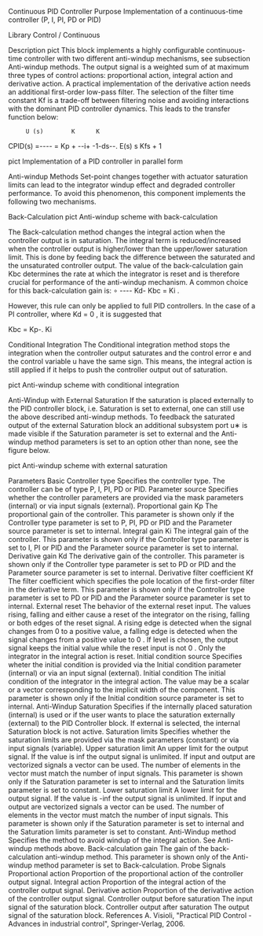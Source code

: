 Continuous PID Controller
Purpose
Implementation of a continuous-time controller (P, I, PI, PD or PID)

Library
Control / Continuous

Description
pict
This block implements a highly configurable continuous-time controller with two different anti-windup mechanisms, see subsection Anti-windup methods. The output signal is a weighted sum of at maximum three types of control actions: proportional action, integral action and derivative action. A practical implementation of the derivative action needs an additional first-order low-pass filter. The selection of the filter time constant Kf   is a trade-off between filtering noise and avoiding interactions with the dominant PID controller dynamics. This leads to the transfer function below:

         U (s)        K      K
CPID(s) =---- = Kp + --i+ -1-ds--.
         E(s)         s   Kfs + 1

pict 
Implementation of a PID controller in parallel form

Anti-windup Methods
Set-point changes together with actuator saturation limits can lead to the integrator windup effect and degraded controller performance. To avoid this phenomenon, this component implements the following two mechanisms.

Back-Calculation
pict 
Anti-windup scheme with back-calculation

The Back-calculation method changes the integral action when the controller output is in saturation. The integral term is reduced/increased when the controller output is higher/lower than the upper/lower saturation limit. This is done by feeding back the difference between the saturated and the unsaturated controller output. The value of the back-calculation gain Kbc   determines the rate at which the integrator is reset and is therefore crucial for performance of the anti-windup mechanism. A common choice for this back-calculation gain is:
      ∘ ----
        Kd-
Kbc =   Ki .

However, this rule can only be applied to full PID controllers. In the case of a PI controller, where Kd = 0  , it is suggested that

Kbc = Kp-.
      Ki

Conditional Integration
The Conditional integration method stops the integration when the controller output saturates and the control error e   and the control variable u   have the same sign. This means, the integral action is still applied if it helps to push the controller output out of saturation.

pict 
Anti-windup scheme with conditional integration

Anti-Windup with External Saturation
If the saturation is placed externally to the PID controller block, i.e. Saturation is set to external, one can still use the above described anti-windup methods. To feedback the saturated output of the external Saturation block an additional subsystem port u∗  is made visible if the Saturation parameter is set to external and the Anti-windup method parameters is set to an option other than none, see the figure below.

pict 
Anti-windup scheme with external saturation

Parameters
Basic
Controller type
Specifies the controller type. The controller can be of type P, I, PI, PD or PID.
Parameter source
Specifies whether the controller parameters are provided via the mask parameters (internal) or via input signals (external).
Proportional gain Kp
The proportional gain of the controller. This parameter is shown only if the Controller type parameter is set to P, PI, PD or PID and the Parameter source parameter is set to internal.
Integral gain Ki
The integral gain of the controller. This parameter is shown only if the Controller type parameter is set to I, PI or PID and the Parameter source parameter is set to internal.
Derivative gain Kd
The derivative gain of the controller. This parameter is shown only if the Controller type parameter is set to PD or PID and the Parameter source parameter is set to internal.
Derivative filter coefficient Kf
The filter coefficient which specifies the pole location of the first-order filter in the derivative term. This parameter is shown only if the Controller type parameter is set to PD or PID and the Parameter source parameter is set to internal.
External reset
The behavior of the external reset input. The values rising, falling and either cause a reset of the integrator on the rising, falling or both edges of the reset signal. A rising edge is detected when the signal changes from 0   to a positive value, a falling edge is detected when the signal changes from a positive value to 0  . If level is chosen, the output signal keeps the initial value while the reset input is not 0  . Only the integrator in the integral action is reset.
Initial condition source
Specifies wheter the initial condition is provided via the Initial condition parameter (internal) or via an input signal (external).
Initial condition
The initial condition of the integrator in the integral action. The value may be a scalar or a vector corresponding to the implicit width of the component. This parameter is shown only if the Initial condition source parameter is set to internal.
Anti-Windup
Saturation
Specifies if the internally placed saturation (internal) is used or if the user wants to place the saturation externally (external) to the PID Controller block. If external is selected, the internal Saturation block is not active.
Saturation limits
Specifies whether the saturation limits are provided via the mask parameters (constant) or via input signals (variable).
Upper saturation limit
An upper limit for the output signal. If the value is inf the output signal is unlimited. If input and output are vectorized signals a vector can be used. The number of elements in the vector must match the number of input signals. This parameter is shown only if the Saturation parameter is set to internal and the Saturation limits parameter is set to constant.
Lower saturation limit
A lower limit for the output signal. If the value is -inf the output signal is unlimited. If input and output are vectorized signals a vector can be used. The number of elements in the vector must match the number of input signals. This parameter is shown only if the Saturation parameter is set to internal and the Saturation limits parameter is set to constant.
Anti-Windup method
Specifies the method to avoid windup of the integral action. See Anti-windup methods above.
Back-calculation gain
The gain of the back-calculation anti-windup method. This parameter is shown only of the Anti-windup method parameter is set to Back-calculation.
Probe Signals
Proportional action
Proportion of the proportional action of the controller output signal.
Integral action
Proportion of the integral action of the controller output signal.
Derivative action
Proportion of the derivative action of the controller output signal.
Controller output before saturation
The input signal of the saturation block.
Controller output after saturation
The output signal of the saturation block.
References
A.  Visioli, "Practical PID Control - Advances in industrial control", Springer-Verlag, 2006.